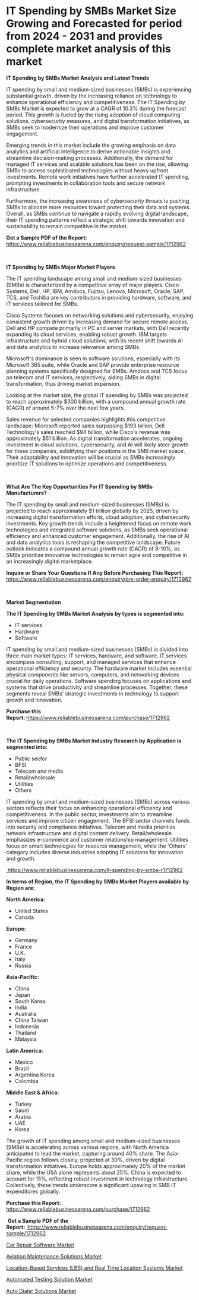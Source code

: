 <p><h1>IT Spending by SMBs Market Size Growing and Forecasted for period from 2024 - 2031 and provides complete market analysis of this market</h1></p><p><strong>IT Spending by SMBs Market Analysis and Latest Trends</strong></p>
<p><p>IT spending by small and medium-sized businesses (SMBs) is experiencing substantial growth, driven by the increasing reliance on technology to enhance operational efficiency and competitiveness. The IT Spending by SMBs Market is expected to grow at a CAGR of 10.3% during the forecast period. This growth is fueled by the rising adoption of cloud computing solutions, cybersecurity measures, and digital transformation initiatives, as SMBs seek to modernize their operations and improve customer engagement.</p><p>Emerging trends in this market include the growing emphasis on data analytics and artificial intelligence to derive actionable insights and streamline decision-making processes. Additionally, the demand for managed IT services and scalable solutions has been on the rise, allowing SMBs to access sophisticated technologies without heavy upfront investments. Remote work initiatives have further accelerated IT spending, prompting investments in collaboration tools and secure network infrastructure.</p><p>Furthermore, the increasing awareness of cybersecurity threats is pushing SMBs to allocate more resources toward protecting their data and systems. Overall, as SMBs continue to navigate a rapidly evolving digital landscape, their IT spending patterns reflect a strategic shift towards innovation and sustainability to remain competitive in the market.</p></p>
<p><strong>Get a Sample PDF of the Report:&nbsp;</strong> <a href="https://www.reliablebusinessarena.com/enquiry/request-sample/1712962?utm_campaign=1552&utm_medium=2&utm_source=Github&utm_content=ia&utm_term=22102024&utm_id=it-spending-by-smbs">https://www.reliablebusinessarena.com/enquiry/request-sample/1712962</a></p>
<p>&nbsp;</p>
<p><strong>IT Spending by SMBs Major Market Players</strong></p>
<p><p>The IT spending landscape among small and medium-sized businesses (SMBs) is characterized by a competitive array of major players. Cisco Systems, Dell, HP, IBM, Amdocs, Fujitsu, Lenovo, Microsoft, Oracle, SAP, TCS, and Toshiba are key contributors in providing hardware, software, and IT services tailored for SMBs. </p><p>Cisco Systems focuses on networking solutions and cybersecurity, enjoying consistent growth driven by increasing demand for secure remote access. Dell and HP compete primarily in PC and server markets, with Dell recently expanding its cloud services, enabling robust growth. IBM targets infrastructure and hybrid cloud solutions, with its recent shift towards AI and data analytics to increase relevance among SMBs.</p><p>Microsoft's dominance is seen in software solutions, especially with its Microsoft 365 suite, while Oracle and SAP provide enterprise resource planning systems specifically designed for SMBs. Amdocs and TCS focus on telecom and IT services, respectively, aiding SMBs in digital transformation, thus driving market expansion.</p><p>Looking at the market size, the global IT spending by SMBs was projected to reach approximately $300 billion, with a compound annual growth rate (CAGR) of around 5-7% over the next few years. </p><p>Sales revenue for selected companies highlights this competitive landscape: Microsoft reported sales surpassing $193 billion, Dell Technology's sales reached $94 billion, while Cisco's revenue was approximately $51 billion. As digital transformation accelerates, ongoing investment in cloud solutions, cybersecurity, and AI will likely steer growth for these companies, solidifying their positions in the SMB market space. Their adaptability and innovation will be crucial as SMBs increasingly prioritize IT solutions to optimize operations and competitiveness.</p></p>
<p>&nbsp;</p>
<p><strong>What Are The Key Opportunities For IT Spending by SMBs Manufacturers?</strong></p>
<p><p>The IT spending by small and medium-sized businesses (SMBs) is projected to reach approximately $1 trillion globally by 2025, driven by increasing digital transformation efforts, cloud adoption, and cybersecurity investments. Key growth trends include a heightened focus on remote work technologies and integrated software solutions, as SMBs seek operational efficiency and enhanced customer engagement. Additionally, the rise of AI and data analytics tools is reshaping the competitive landscape. Future outlook indicates a compound annual growth rate (CAGR) of 8-10%, as SMBs prioritize innovative technologies to remain agile and competitive in an increasingly digital marketplace.</p></p>
<p><strong>Inquire or Share Your Questions If Any Before Purchasing This Report:</strong> <a href="https://www.reliablebusinessarena.com/enquiry/pre-order-enquiry/1712962?utm_campaign=1552&utm_medium=2&utm_source=Github&utm_content=ia&utm_term=22102024&utm_id=it-spending-by-smbs">https://www.reliablebusinessarena.com/enquiry/pre-order-enquiry/1712962</a></p>
<p>&nbsp;</p>
<p><strong>Market Segmentation</strong></p>
<p><strong>The IT Spending by SMBs Market Analysis by types is segmented into:</strong></p>
<p><ul><li>IT services</li><li>Hardware</li><li>Software</li></ul></p>
<p><p>IT spending by small and medium-sized businesses (SMBs) is divided into three main market types: IT services, hardware, and software. IT services encompass consulting, support, and managed services that enhance operational efficiency and security. The hardware market includes essential physical components like servers, computers, and networking devices crucial for daily operations. Software spending focuses on applications and systems that drive productivity and streamline processes. Together, these segments reveal SMBs’ strategic investments in technology to support growth and innovation.</p></p>
<p><strong>Purchase this Report:&nbsp;</strong><a href="https://www.reliablebusinessarena.com/purchase/1712962?utm_campaign=1552&utm_medium=2&utm_source=Github&utm_content=ia&utm_term=22102024&utm_id=it-spending-by-smbs">https://www.reliablebusinessarena.com/purchase/1712962</a></p>
<p>&nbsp;</p>
<p><strong>The IT Spending by SMBs Market Industry Research by Application is segmented into:</strong></p>
<p><ul><li>Public sector</li><li>BFSI</li><li>Telecom and media</li><li>Retail/wholesale</li><li>Utilities</li><li>Others</li></ul></p>
<p><p>IT spending by small and medium-sized businesses (SMBs) across various sectors reflects their focus on enhancing operational efficiency and competitiveness. In the public sector, investments aim to streamline services and improve citizen engagement. The BFSI sector channels funds into security and compliance initiatives. Telecom and media prioritize network infrastructure and digital content delivery. Retail/wholesale emphasizes e-commerce and customer relationship management. Utilities focus on smart technologies for resource management, while the 'Others' category includes diverse industries adopting IT solutions for innovation and growth.</p></p>
<p><a href="https://www.reliablebusinessarena.com/it-spending-by-smbs-r1712962?utm_campaign=1552&utm_medium=2&utm_source=Github&utm_content=ia&utm_term=22102024&utm_id=it-spending-by-smbs">&nbsp;https://www.reliablebusinessarena.com/it-spending-by-smbs-r1712962</a></p>
<p><strong>In terms of Region, the IT Spending by SMBs Market Players available by Region are:</strong></p>
<p>
    <p> <strong> North America: </strong>
        <ul>
            <li>United States</li>
            <li>Canada</li>
        </ul>
        </p> 
    <p> <strong> Europe: </strong>
        <ul>
            <li>Germany</li>
            <li>France</li>
            <li>U.K.</li>
            <li>Italy</li>
            <li>Russia</li>
        </ul>
        </p> 
    <p> <strong> Asia-Pacific: </strong>
        <ul>
            <li>China</li>
            <li>Japan</li>
            <li>South Korea</li>
            <li>India</li>
            <li>Australia</li>
            <li>China Taiwan</li>
            <li>Indonesia</li>
            <li>Thailand</li>
            <li>Malaysia</li>
        </ul>
        </p> 
    <p> <strong> Latin America: </strong>
        <ul>
            <li>Mexico</li>
            <li>Brazil</li>
            <li>Argentina Korea</li>
            <li>Colombia</li>
        </ul>
        </p> 
    <p> <strong> Middle East & Africa: </strong>
        <ul>
            <li>Turkey</li>
            <li>Saudi</li>
            <li>Arabia</li>
            <li>UAE</li>
            <li>Korea</li>
        </ul>
    </p>
    </p>
<p><p>The growth of IT spending among small and medium-sized businesses (SMBs) is accelerating across various regions, with North America anticipated to lead the market, capturing around 40% share. The Asia-Pacific region follows closely, projected at 30%, driven by digital transformation initiatives. Europe holds approximately 20% of the market share, while the USA alone represents about 25%. China is expected to account for 15%, reflecting robust investment in technology infrastructure. Collectively, these trends underscore a significant upswing in SMB IT expenditures globally.</p></p>
<p><strong>Purchase this Report: </strong><a href="https://www.reliablebusinessarena.com/purchase/1712962?utm_campaign=1552&utm_medium=2&utm_source=Github&utm_content=ia&utm_term=22102024&utm_id=it-spending-by-smbs">https://www.reliablebusinessarena.com/purchase/1712962</a></p>
<p>&nbsp;<strong>Get a Sample PDF of the Report:&nbsp;&nbsp;</strong><a href="https://www.reliablebusinessarena.com/enquiry/request-sample/1712962?utm_campaign=1552&utm_medium=2&utm_source=Github&utm_content=ia&utm_term=22102024&utm_id=it-spending-by-smbs">https://www.reliablebusinessarena.com/enquiry/request-sample/1712962</a></p>
<p><strong></strong></p>
<p><p><a href="https://www.linkedin.com/pulse/global-car-repair-software-market-trends-insights-growth-opportunities-agbre?utm_campaign=1552&utm_medium=2&utm_source=Github&utm_content=ia&utm_term=22102024&utm_id=it-spending-by-smbs">Car Repair Software Market</a></p><p><a href="https://www.linkedin.com/pulse/global-aviation-maintenance-solutions-market-product-1eore?utm_campaign=1552&utm_medium=2&utm_source=Github&utm_content=ia&utm_term=22102024&utm_id=it-spending-by-smbs">Aviation Maintenance Solutions Market</a></p><p><a href="https://github.com/MarciaRunte/Market-Research-Report-List-1/blob/main/location-based-services-lbs-and-real-time-location-systems-market.md?utm_campaign=1552&utm_medium=2&utm_source=Github&utm_content=ia&utm_term=22102024&utm_id=it-spending-by-smbs">Location-Based Services (LBS) and Real Time Location Systems Market</a></p><p><a href="https://www.linkedin.com/pulse/global-automated-testing-solution-market-focus-application-1gpne?utm_campaign=1552&utm_medium=2&utm_source=Github&utm_content=ia&utm_term=22102024&utm_id=it-spending-by-smbs">Automated Testing Solution Market</a></p><p><a href="https://www.linkedin.com/pulse/opportunities-challenges-auto-dialer-solutions-market-strategic-5p39e?utm_campaign=1552&utm_medium=2&utm_source=Github&utm_content=ia&utm_term=22102024&utm_id=it-spending-by-smbs">Auto Dialer Solutions Market</a></p></p>